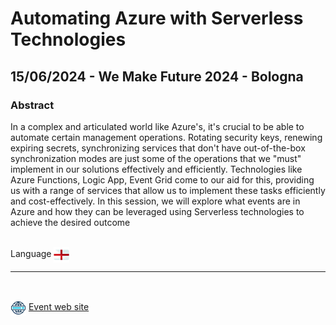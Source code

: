 # Automating Azure with Serverless Technologies
##  15/06/2024 - We Make Future 2024 - Bologna
### Abstract 
In a complex and articulated world like Azure's, it's crucial to be able to automate certain management operations. Rotating security keys, renewing expiring secrets, synchronizing services that don't have out-of-the-box synchronization modes are just some of the operations that we "must" implement in our solutions effectively and efficiently. Technologies like Azure Functions, Logic App, Event Grid come to our aid for this, providing us with a range of services that allow us to implement these tasks efficiently and cost-effectively. In this session, we will explore what events are in Azure and how they can be leveraged using Serverless technologies to achieve the desired outcome

<br/>
Language <img width="25" src="https://raw.githubusercontent.com/massimobonanni/massimobonanni/master/images/flagengland.svg" style="vertical-align:middle">

<br/>

---
<br/>
<p>
<img width="25" src="https://raw.githubusercontent.com/massimobonanni/massimobonanni/master/images/eventwebsite.svg" style="vertical-align:middle"> 
<a href="https://www.wemakefuture.it/">Event web site</a>
</p>
